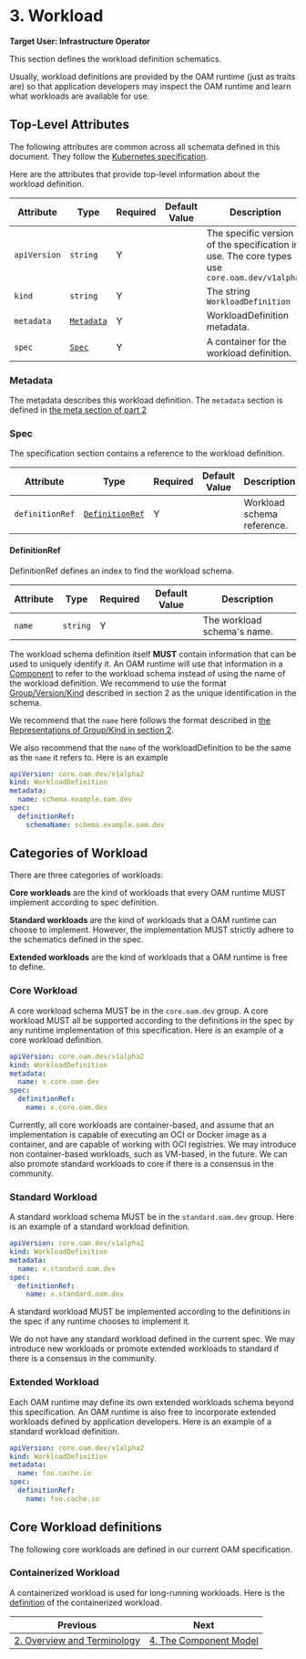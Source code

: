 # 3. Workload
**Target User: Infrastructure Operator** 

This section defines the workload definition schematics.

Usually, workload definitions are provided by the OAM runtime (just as traits are) so that application developers may inspect the OAM runtime and learn what workloads are available for use.  

## Top-Level Attributes

The following attributes are common across all schemata defined in this document. They follow the [Kubernetes specification](https://kubernetes.io/docs/concepts/overview/working-with-objects/kubernetes-objects/#required-fields).

Here are the attributes that provide top-level information about the workload definition.

| Attribute | Type | Required | Default Value | Description |
|-----------|------|----------|---------------|-------------|
| `apiVersion` | `string` | Y | | The specific version of the specification in use. The core types use `core.oam.dev/v1alpha2` |
| `kind` | `string` | Y || The string `WorkloadDefinition` |
| `metadata` | [`Metadata`](#metadata) | Y | | WorkloadDefinition metadata. |
| `spec`| [`Spec`](#spec) | Y | | A container for the workload definition. |

### Metadata

The metadata describes this workload definition. The `metadata` section is defined in [the meta section of part 2](2.overview_and_terminology.md#Metadata)

### Spec

The specification section contains a reference to the workload definition.

| Attribute | Type | Required | Default Value | Description |
|-----------|------|----------|---------------|-------------|
| `definitionRef` | [`DefinitionRef`](#DefinitionRef) | Y | | Workload schema reference. |


#### DefinitionRef

DefinitionRef defines an index to find the workload schema.

| Attribute | Type | Required | Default Value | Description |
|-----------|------|----------|---------------|-------------|
| `name` | `string` | Y | | The workload schema's name. |

The workload schema definition itself __MUST__ contain information that can be used to uniquely identify it. An OAM runtime will use that information in a [Component](4.component.md) to refer to the workload schema instead of using the name of the workload definition.
 We recommend to use the format [Group/Version/Kind](2.overview_and_terminology.md#Group) described in section 2 as the unique identification in the schema. 

We recommend that the `name` here follows the format described in [the Representations of Group/Kind in section 2](2.overview_and_terminology.md#Representations).

We also recommend that the `name` of the workloadDefinition to be the same as the `name` it refers to. Here is an example

```yaml
apiVersion: core.oam.dev/v1alpha2
kind: WorkloadDefinition
metadata:
  name: schema.example.oam.dev
spec:
  definitionRef:
    schemaName: schema.example.oam.dev
```

## Categories of Workload

There are three categories of workloads:

__Core workloads__ are the kind of workloads that every OAM runtime MUST implement according to spec definition.

__Standard workloads__ are the kind of workloads that a OAM runtime can choose to implement. However, the implementation MUST strictly adhere to the schematics defined in the spec. 

__Extended workloads__ are the kind of workloads that a OAM runtime is free to define.

### Core Workload

A core workload schema MUST be in the `core.oam.dev` group. A core workload MUST all be supported according to the definitions in the spec by any runtime implementation of this specification. Here is an example of a core workload definition.

```yaml
apiVersion: core.oam.dev/v1alpha2
kind: WorkloadDefinition
metadata:
  name: x.core.oam.dev
spec:
  definitionRef:
    name: x.core.oam.dev
```

Currently, all core workloads are container-based, and assume that an implementation is capable of executing an OCI or Docker image as a container, and are capable of working with OCI registries.
We may introduce non container-based workloads, such as VM-based, in the future. We can also promote standard workloads to core if there is a consensus in the community.

### Standard Workload

A standard workload schema MUST be in the `standard.oam.dev` group. Here is an example of a standard workload definition.

```yaml
apiVersion: core.oam.dev/v1alpha2
kind: WorkloadDefinition
metadata:
  name: x.standard.oam.dev
spec:
  definitionRef:
    name: x.standard.oam.dev
```

A standard workload MUST be implemented according to the definitions in the spec if any runtime chooses to implement it.
 
We do not have any standard workload defined in the current spec. We may introduce new workloads or promote extended workloads to standard if there is a consensus in the community.
 
### Extended Workload
Each OAM runtime may define its own extended workloads schema beyond this specification. An OAM runtime is also free to incorporate extended workloads defined by application developers. Here is an example of a standard workload definition.


```yaml
apiVersion: core.oam.dev/v1alpha2
kind: WorkloadDefinition
metadata:
  name: foo.cache.io
spec:
  definitionRef:
    name: foo.cache.io
```
      

## Core Workload definitions
The following core workloads are defined in our current OAM specification.

### Containerized Workload
A containerized workload is used for long-running workloads. Here is the [definition](core/workloads/containerized_workload/containerized_workload.md) of the containerized workload.


| Previous        | Next           | 
| ------------- |-------------|
[2. Overview and Terminology](2.overview_and_terminology.md) | [4. The Component Model](4.component.md)|
